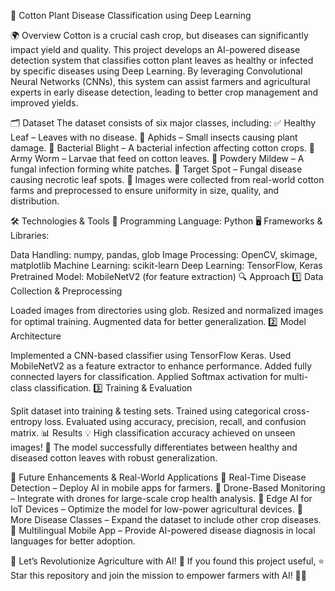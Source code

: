 🌱 Cotton Plant Disease Classification using Deep Learning

🌍 Overview
Cotton is a crucial cash crop, but diseases can significantly impact yield and quality. This project develops an AI-powered disease detection system that classifies cotton plant leaves as healthy or infected by specific diseases using Deep Learning. By leveraging Convolutional Neural Networks (CNNs), this system can assist farmers and agricultural experts in early disease detection, leading to better crop management and improved yields.

🗂 Dataset
The dataset consists of six major classes, including:
✅ Healthy Leaf – Leaves with no disease.
🐛 Aphids – Small insects causing plant damage.
🦠 Bacterial Blight – A bacterial infection affecting cotton crops.
🦟 Army Worm – Larvae that feed on cotton leaves.
🌿 Powdery Mildew – A fungal infection forming white patches.
🎯 Target Spot – Fungal disease causing necrotic leaf spots.
🔹 Images were collected from real-world cotton farms and preprocessed to ensure uniformity in size, quality, and distribution.

🛠 Technologies & Tools
🚀 Programming Language: Python
🖥 Frameworks & Libraries:

Data Handling: numpy, pandas, glob
Image Processing: OpenCV, skimage, matplotlib
Machine Learning: scikit-learn
Deep Learning: TensorFlow, Keras
Pretrained Model: MobileNetV2 (for feature extraction)
🔍 Approach
1️⃣ Data Collection & Preprocessing

Loaded images from directories using glob.
Resized and normalized images for optimal training.
Augmented data for better generalization.
2️⃣ Model Architecture

Implemented a CNN-based classifier using TensorFlow Keras.
Used MobileNetV2 as a feature extractor to enhance performance.
Added fully connected layers for classification.
Applied Softmax activation for multi-class classification.
3️⃣ Training & Evaluation

Split dataset into training & testing sets.
Trained using categorical cross-entropy loss.
Evaluated using accuracy, precision, recall, and confusion matrix.
📊 Results
💡 High classification accuracy achieved on unseen images!
📌 The model successfully differentiates between healthy and diseased cotton leaves with robust generalization.

🚀 Future Enhancements & Real-World Applications
🔸 Real-Time Disease Detection – Deploy AI in mobile apps for farmers.
🔸 Drone-Based Monitoring – Integrate with drones for large-scale crop health analysis.
🔸 Edge AI for IoT Devices – Optimize the model for low-power agricultural devices.
🔸 More Disease Classes – Expand the dataset to include other crop diseases.
🔸 Multilingual Mobile App – Provide AI-powered disease diagnosis in local languages for better adoption.

🔗 Let’s Revolutionize Agriculture with AI! 🚀
If you found this project useful, ⭐ Star this repository and join the mission to empower farmers with AI! 🌱🤖
